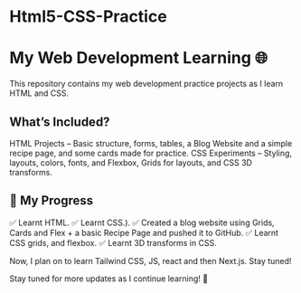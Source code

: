 # Html5-CSS-Practice
# My Web Development Learning 🌐
This repository contains my web development practice projects as I learn HTML and CSS.

## What’s Included?
HTML Projects – Basic structure, forms, tables, a Blog Website and a simple recipe page, and some cards made for practice.
CSS Experiments – Styling, layouts, colors, fonts, and Flexbox, Grids for layouts, and CSS 3D transforms.
## 📖 My Progress
✅ Learnt HTML.
✅ Learnt CSS.).
✅ Created a blog website using Grids, Cards and Flex + a basic Recipe Page and pushed it to GitHub.
✅ Learnt CSS grids, and flexbox.
✅ Learnt 3D transforms in CSS.

Now, I plan on to learn Tailwind CSS, JS, react and then Next.js. Stay tuned!

Stay tuned for more updates as I continue learning! 🚀
